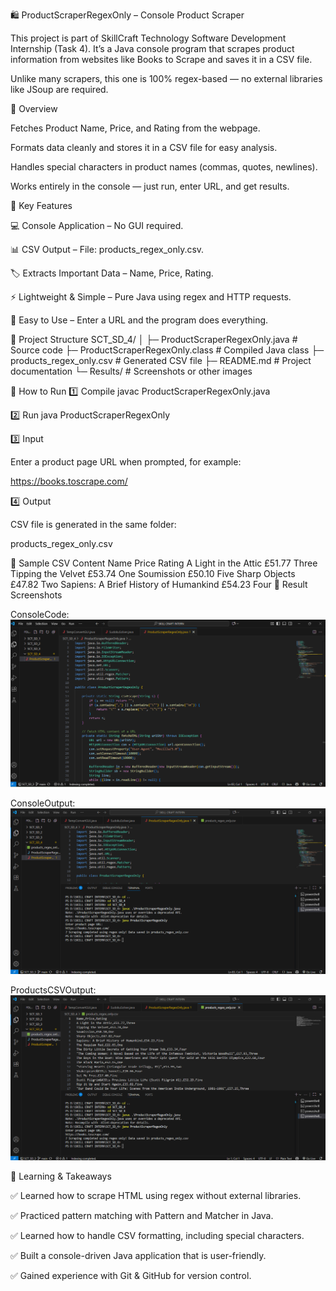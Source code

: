 🛍️ ProductScraperRegexOnly – Console Product Scraper

This project is part of SkillCraft Technology Software Development Internship (Task 4).
It’s a Java console program that scrapes product information from websites like Books to Scrape and saves it in a CSV file.

Unlike many scrapers, this one is 100% regex-based — no external libraries like JSoup are required.

📝 Overview

Fetches Product Name, Price, and Rating from the webpage.

Formats data cleanly and stores it in a CSV file for easy analysis.

Handles special characters in product names (commas, quotes, newlines).

Works entirely in the console — just run, enter URL, and get results.

🌟 Key Features

💻 Console Application – No GUI required.

📊 CSV Output – File: products_regex_only.csv.

🏷️ Extracts Important Data – Name, Price, Rating.

⚡ Lightweight & Simple – Pure Java using regex and HTTP requests.

🙌 Easy to Use – Enter a URL and the program does everything.

📂 Project Structure
SCT_SD_4/
│
├─ ProductScraperRegexOnly.java      # Source code
├─ ProductScraperRegexOnly.class     # Compiled Java class
├─ products_regex_only.csv           # Generated CSV file
├─ README.md                         # Project documentation
└─ Results/                          # Screenshots or other images

🚀 How to Run
1️⃣ Compile
javac ProductScraperRegexOnly.java

2️⃣ Run
java ProductScraperRegexOnly

3️⃣ Input

Enter a product page URL when prompted, for example:

https://books.toscrape.com/

4️⃣ Output

CSV file is generated in the same folder:

products_regex_only.csv

📄 Sample CSV Content
Name	Price	Rating
A Light in the Attic	£51.77	Three
Tipping the Velvet	£53.74	One
Soumission	£50.10	Five
Sharp Objects	£47.82	Two
Sapiens: A Brief History of Humankind	£54.23	Four
📸 Result Screenshots

ConsoleCode:
![ScreenShots](Results/ConsoleCode.png)

ConsoleOutput:
![ScreenShots](Results/ConsoleOutput.png)

ProductsCSVOutput:
![ScreenShots](Results/ProductCSVOutput.png)


🌱 Learning & Takeaways

✅ Learned how to scrape HTML using regex without external libraries.

✅ Practiced pattern matching with Pattern and Matcher in Java.

✅ Learned how to handle CSV formatting, including special characters.

✅ Built a console-driven Java application that is user-friendly.

✅ Gained experience with Git & GitHub for version control.
